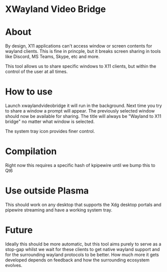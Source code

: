 # XWayland Video Bridge

# About

By design, X11 applications can't access window or screen contents for wayland clients. This is fine in princple, but it breaks screen sharing in tools like Discord, MS Teams, Skype, etc and more.

This tool allows us to share specific windows to X11 clients, but within the control of the user at all times.

# How to use

Launch xwaylandvideobridge it will run in the background. Next time you try to share a window a prompt will appear.
The previously selected window should now be available for sharing. The title will always be "Wayland to X11 bridge" no matter what window is selected.

The system tray icon provides finer control.

# Compilation

Right now this requires a specific hash of kpipewire until we bump this to Qt6

# Use outside Plasma

This should work on any desktop that supports the Xdg desktop portals and pipewire streaming and have a working system tray.

# Future

Ideally this should be more automatic, but this tool aims purely to serve as a stop-gap whilst we wait for these clients to get native wayland support and for the surrounding wayland protocols to be better. How much more it gets developed depends on feedback and how the surrounding ecosystem evolves.

